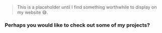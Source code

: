 > This is a placeholder until I find something worthwhile to display on my website 😅.
### Perhaps you would like to check out some of my projects?
